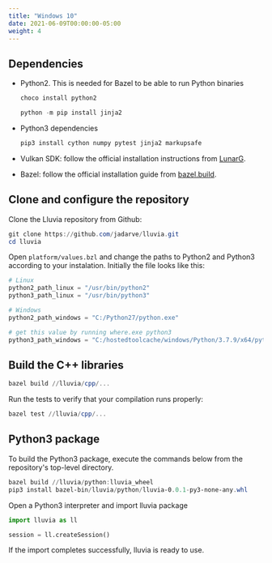 ```yaml
---
title: "Windows 10"
date: 2021-06-09T00:00:00-05:00
weight: 4
---
```


## Dependencies

* Python2. This is needed for Bazel to be able to run Python binaries

    ```powershell
    choco install python2

    python -m pip install jinja2
    ```

* Python3 dependencies

    ```powershell
    pip3 install cython numpy pytest jinja2 markupsafe
    ```

* Vulkan SDK: follow the official installation instructions from [LunarG](https://vulkan.lunarg.com/sdk/home#windows).

* Bazel: follow the official installation guide from [bazel.build](https://docs.bazel.build/versions/4.1.0/install-windows.html).


## Clone and configure the repository

Clone the Lluvia repository from Github:

```powershell
git clone https://github.com/jadarve/lluvia.git
cd lluvia
```

Open `platform/values.bzl` and change the paths to Python2 and Python3 according to your instalation. Initially the file looks like this:

```python
# Linux
python2_path_linux = "/usr/bin/python2"
python3_path_linux = "/usr/bin/python3"

# Windows
python2_path_windows = "C:/Python27/python.exe"

# get this value by running where.exe python3
python3_path_windows = "C:/hostedtoolcache/windows/Python/3.7.9/x64/python3.exe"
```

## Build the C++ libraries

```powershell
bazel build //lluvia/cpp/...
```
Run the tests to verify that your compilation runs properly:

```powershell
bazel test //lluvia/cpp/...
```


## Python3 package

To build the Python3 package, execute the commands below from the repository's top-level directory.

```powershell
bazel build //lluvia/python:lluvia_wheel
pip3 install bazel-bin/lluvia/python/lluvia-0.0.1-py3-none-any.whl
```

Open a Python3 interpreter and import lluvia package

```python 
import lluvia as ll

session = ll.createSession()
```

If the import completes successfully, lluvia is ready to use.
